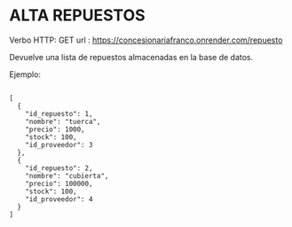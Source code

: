 # ALTA REPUESTOS

Verbo HTTP: GET
url : https://concesionariafranco.onrender.com/repuesto

Devuelve una lista de repuestos almacenadas en la base de datos.

Ejemplo:

```

[
  {
    "id_repuesto": 1,
    "nombre": "tuerca",
    "precio": 1000,
    "stock": 100,
    "id_proveedor": 3
  },
  {
    "id_repuesto": 2,
    "nombre": "cubierta",
    "precio": 100000,
    "stock": 100,
    "id_proveedor": 4
  }
]

```
